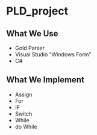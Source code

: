 # PLD_project

<h2>What We Use</h2>
<ul>
  <li>Gold Parser</li>
  <li>Visual Studio "Windows Form"</li>
  <li>C#</li>
</ul>

<h2>What We Implement</h2>
<ul>
  <li>Assign</li>
  <li>For</li>
  <li>IF</li>
  <li>Switch</li>
  <li>While</li>
  <li>do While</li>
</ul>
